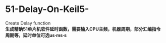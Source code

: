 # 51-Delay-On-Keil5-
Create Delay function<br />
<b>生成精确51单片机软件延时函数，需要输入CPU主频，机器周期，部分汇编指令周期等，延时单位可选us·ms·s</b>
